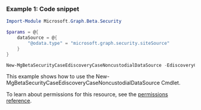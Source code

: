 ### Example 1: Code snippet

```powershell
Import-Module Microsoft.Graph.Beta.Security

$params = @{
	dataSource = @{
		"@odata.type" = "microsoft.graph.security.siteSource"
	}
}

New-MgBetaSecurityCaseEdiscoveryCaseNoncustodialDataSource -EdiscoveryCaseId $ediscoveryCaseId -BodyParameter $params
```
This example shows how to use the New-MgBetaSecurityCaseEdiscoveryCaseNoncustodialDataSource Cmdlet.

To learn about permissions for this resource, see the [permissions reference](/graph/permissions-reference).

